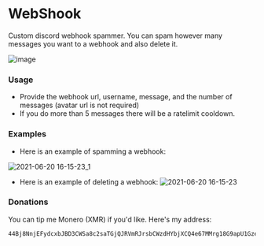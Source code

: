 # WebShook
 Custom discord webhook spammer. You can spam however many messages you want to a webhook and also delete it.
 
![image](https://user-images.githubusercontent.com/77923481/122798876-15a19780-d28f-11eb-9458-727dfdb12955.png)

### Usage
- Provide the webhook url, username, message, and the number of messages (avatar url is not required)
- If you do more than 5 messages there will be a ratelimit cooldown.

### Examples
- Here is an example of spamming a webhook:

![2021-06-20 16-15-23_1](https://user-images.githubusercontent.com/77923481/122687224-4f1cc900-d1e3-11eb-9498-c769f4864fb2.gif)

- Here is an example of deleting a webhook:
![2021-06-20 16-15-23](https://user-images.githubusercontent.com/77923481/122687246-6b206a80-d1e3-11eb-9217-f939f9fddd13.gif)


### Donations
You can tip me Monero (XMR) if you'd like.
Here's my address:
```
44Bj8NnjEFydcxbJBD3CWSa8c2saTGjQJRVmRJrsbCWzdHYbjXCQ4e67MMrg18G9apU1Gze9T7mKggJJPt8mcRcf6Csvn11
```
